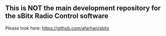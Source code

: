 ## This is NOT the main development repository for the sBitx Radio Control software

Please look here: https://github.com/afarhan/sbitx
